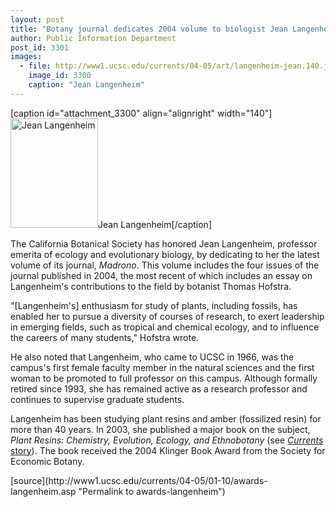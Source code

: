 ```yaml
---
layout: post
title: "Botany journal dedicates 2004 volume to biologist Jean Langenheim"
author: Public Information Department
post_id: 3301
images:
  - file: http://www1.ucsc.edu/currents/04-05/art/langenheim-jean.140.jpg
    image_id: 3300
    caption: "Jean Langenheim"
---
```


[caption id="attachment_3300" align="alignright" width="140"]<a href="http://localhost/mysite/wp-content/uploads/2005/01/langenheim-jean.140.jpg"><img class="size-full wp-image-3300" src="http://localhost/mysite/wp-content/uploads/2005/01/langenheim-jean.140.jpg" alt="Jean Langenheim" width="140" height="175" /></a>Jean Langenheim[/caption]
<a name="content" id="content"></a>
<p>
  The California Botanical Society has honored Jean Langenheim, professor emerita of ecology and evolutionary biology, by dedicating to her the latest volume of its journal, <i>Madrono</i>. This volume includes the four issues of the journal published in 2004, the most recent of which includes an essay on Langenheim's contributions to the field by botanist Thomas Hofstra.
</p>
<p>
  "[Langenheim's] enthusiasm for study of plants, including fossils, has enabled her to pursue a diversity of courses of research, to exert leadership in emerging fields, such as tropical and chemical ecology, and to influence the careers of many students," Hofstra wrote.
</p>
<p>
  He also noted that Langenheim, who came to UCSC in 1966, was the campus's first female faculty member in the natural sciences and the first woman to be promoted to full professor on this campus. Although formally retired since 1993, she has remained active as a research professor and continues to supervise graduate students.
</p>
<p>
  Langenheim has been studying plant resins and amber (fossilized resin) for more than 40 years. In 2003, she published a major book on the subject, <i>Plant Resins: Chemistry, Evolution, Ecology, and Ethnobotany</i> (see <a href="http://currents.ucsc.edu/02-03/05-26/langenheim.html"><i>Currents</i> story</a>). The book received the 2004 Klinger Book Award from the Society for Economic Botany.
</p>
[source](http://www1.ucsc.edu/currents/04-05/01-10/awards-langenheim.asp "Permalink to awards-langenheim")

